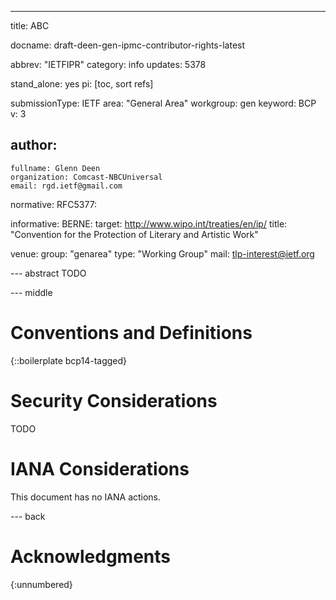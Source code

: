 ---
title: ABC

docname: draft-deen-gen-ipmc-contributor-rights-latest

abbrev: "IETFIPR"
category: info
updates: 5378

stand_alone: yes
pi: [toc, sort refs]

submissionType: IETF
area: "General Area"
workgroup: gen
keyword: BCP
v: 3


author:
 -
    fullname: Glenn Deen
    organization: Comcast-NBCUniversal
    email: rgd.ietf@gmail.com

normative:
   RFC5377:

informative:
   BERNE:
       target: http://www.wipo.int/treaties/en/ip/
       title: "Convention for the Protection of Literary and Artistic Work"

venue:
   group: "genarea"
   type: "Working Group"
   mail: tlp-interest@ietf.org

--- abstract
 TODO

--- middle

# Conventions and Definitions

{::boilerplate bcp14-tagged}

# Security Considerations

  TODO

# IANA Considerations

  This document has no IANA actions.

--- back

# Acknowledgments
{:unnumbered}
